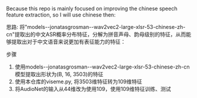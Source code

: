 Because this repo is mainly focused on improving the chinese speech feature extraction, so I will use chinese then:

思路:
将"models--jonatasgrosman--wav2vec2-large-xlsr-53-chinese-zh-cn"提取出的中文ASR概率分布特征，分解为拼音声母、韵母级别的特征，从而能够提取出对于中文语音来说更加有表征能力的特征：

步骤
1. 使用models--jonatasgrosman--wav2vec2-large-xlsr-53-chinese-zh-cn模型提取出形状为(B, 16, 3503)的特征
2. 使用本仓库的viseme.py, 将3503维特征转为109维特征
3. 将AudioNet的输入从44维改为使用109，使用109维特征训练、测试
